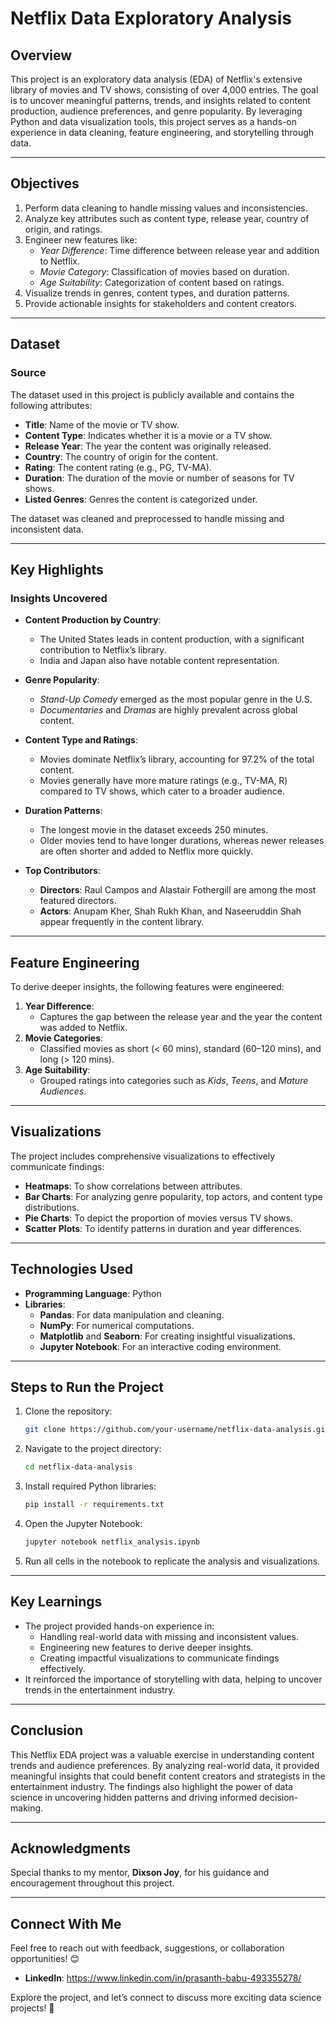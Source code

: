 # **Netflix Data Exploratory Analysis**  

## **Overview**  
This project is an exploratory data analysis (EDA) of Netflix's extensive library of movies and TV shows, consisting of over 4,000 entries. The goal is to uncover meaningful patterns, trends, and insights related to content production, audience preferences, and genre popularity. By leveraging Python and data visualization tools, this project serves as a hands-on experience in data cleaning, feature engineering, and storytelling through data.  

---

## **Objectives**  
1. Perform data cleaning to handle missing values and inconsistencies.  
2. Analyze key attributes such as content type, release year, country of origin, and ratings.  
3. Engineer new features like:  
   - *Year Difference*: Time difference between release year and addition to Netflix.  
   - *Movie Category*: Classification of movies based on duration.  
   - *Age Suitability*: Categorization of content based on ratings.  
4. Visualize trends in genres, content types, and duration patterns.  
5. Provide actionable insights for stakeholders and content creators.  

---

## **Dataset**  

### **Source**  
The dataset used in this project is publicly available and contains the following attributes:  
- **Title**: Name of the movie or TV show.  
- **Content Type**: Indicates whether it is a movie or a TV show.  
- **Release Year**: The year the content was originally released.  
- **Country**: The country of origin for the content.  
- **Rating**: The content rating (e.g., PG, TV-MA).  
- **Duration**: The duration of the movie or number of seasons for TV shows.  
- **Listed Genres**: Genres the content is categorized under.  

The dataset was cleaned and preprocessed to handle missing and inconsistent data.  

---

## **Key Highlights**  

### **Insights Uncovered**  
- **Content Production by Country**:  
  - The United States leads in content production, with a significant contribution to Netflix’s library.  
  - India and Japan also have notable content representation.  

- **Genre Popularity**:  
  - *Stand-Up Comedy* emerged as the most popular genre in the U.S.  
  - *Documentaries* and *Dramas* are highly prevalent across global content.  

- **Content Type and Ratings**:  
  - Movies dominate Netflix’s library, accounting for 97.2% of the total content.  
  - Movies generally have more mature ratings (e.g., TV-MA, R) compared to TV shows, which cater to a broader audience.  

- **Duration Patterns**:  
  - The longest movie in the dataset exceeds 250 minutes.  
  - Older movies tend to have longer durations, whereas newer releases are often shorter and added to Netflix more quickly.  

- **Top Contributors**:  
  - **Directors**: Raul Campos and Alastair Fothergill are among the most featured directors.  
  - **Actors**: Anupam Kher, Shah Rukh Khan, and Naseeruddin Shah appear frequently in the content library.  

---

## **Feature Engineering**  
To derive deeper insights, the following features were engineered:  
1. **Year Difference**:  
   - Captures the gap between the release year and the year the content was added to Netflix.  
2. **Movie Categories**:  
   - Classified movies as short (< 60 mins), standard (60–120 mins), and long (> 120 mins).  
3. **Age Suitability**:  
   - Grouped ratings into categories such as *Kids*, *Teens*, and *Mature Audiences*.  

---

## **Visualizations**  
The project includes comprehensive visualizations to effectively communicate findings:  
- **Heatmaps**: To show correlations between attributes.  
- **Bar Charts**: For analyzing genre popularity, top actors, and content type distributions.  
- **Pie Charts**: To depict the proportion of movies versus TV shows.  
- **Scatter Plots**: To identify patterns in duration and year differences.  

---

## **Technologies Used**  
- **Programming Language**: Python  
- **Libraries**:  
  - **Pandas**: For data manipulation and cleaning.  
  - **NumPy**: For numerical computations.  
  - **Matplotlib** and **Seaborn**: For creating insightful visualizations.  
  - **Jupyter Notebook**: For an interactive coding environment.  

---

## **Steps to Run the Project**  
1. Clone the repository:  
   ```bash  
   git clone https://github.com/your-username/netflix-data-analysis.git  
   ```  
2. Navigate to the project directory:  
   ```bash  
   cd netflix-data-analysis  
   ```  
3. Install required Python libraries:  
   ```bash  
   pip install -r requirements.txt  
   ```  
4. Open the Jupyter Notebook:  
   ```bash  
   jupyter notebook netflix_analysis.ipynb  
   ```  
5. Run all cells in the notebook to replicate the analysis and visualizations.  

---

## **Key Learnings**  
- The project provided hands-on experience in:  
  - Handling real-world data with missing and inconsistent values.  
  - Engineering new features to derive deeper insights.  
  - Creating impactful visualizations to communicate findings effectively.  
- It reinforced the importance of storytelling with data, helping to uncover trends in the entertainment industry.  

---

## **Conclusion**  
This Netflix EDA project was a valuable exercise in understanding content trends and audience preferences. By analyzing real-world data, it provided meaningful insights that could benefit content creators and strategists in the entertainment industry. The findings also highlight the power of data science in uncovering hidden patterns and driving informed decision-making.  

---

## **Acknowledgments**  
Special thanks to my mentor, **Dixson Joy**, for his guidance and encouragement throughout this project.  
  
---

## **Connect With Me**  
Feel free to reach out with feedback, suggestions, or collaboration opportunities! 😊  
- **LinkedIn**: https://www.linkedin.com/in/prasanth-babu-493355278/  
  
Explore the project, and let’s connect to discuss more exciting data science projects! 🚀
